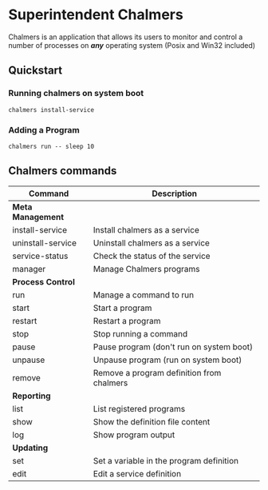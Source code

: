 Superintendent Chalmers
========================

Chalmers is an application that allows its users to monitor and control a 
number of processes on ***any*** operating system (Posix and Win32 included)

## Quickstart

### Running chalmers on system boot

    chalmers install-service


### Adding a Program

    chalmers run -- sleep 10

## Chalmers commands

| Command | Description |
| ------- | ----------- |
| **Meta Management** | |
| install-service    | Install chalmers as a service |
| uninstall-service  | Uninstall chalmers as a service |
| service-status     | Check the status of the service |
| manager            | Manage Chalmers programs |
| **Process Control** | |
| run                | Manage a command to run |
| start              | Start a program |
| restart            | Restart a program |
| stop               | Stop running a command |
| pause              | Pause program (don't run on system boot) |
| unpause            | Unpause program (run on system boot) |
| remove             | Remove a program definition from chalmers |
| **Reporting** | |
| list               | List registered programs |
| show               | Show the definition file content |
| log                | Show program output |
| **Updating** | |
| set                | Set a variable in the program definition |
| edit               | Edit a service definition |
